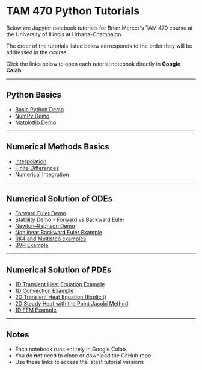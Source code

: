 # TAM 470 Python Tutorials

Below are Jupyter notebook tutorials for Brian Mercer's TAM 470 course at the University of Illinois at Urbana-Champaign.

The order of the tutorials listed below corresponds to the order they will be addressed in the course.

Click the links below to open each tutorial notebook directly in **Google Colab**.

---

## Python Basics
- [Basic Python Demo](https://colab.research.google.com/github/bmercer486/tam470-tutorials/blob/main/1-basic-python-demo.ipynb)  
- [NumPy Demo](https://colab.research.google.com/github/bmercer486/tam470-tutorials/blob/main/2-numpy-demo.ipynb)  
- [Matplotlib Demo](https://colab.research.google.com/github/bmercer486/tam470-tutorials/blob/main/3-matplotlib-demo.ipynb)

---

## Numerical Methods Basics
- [Interpolation](https://colab.research.google.com/github/bmercer486/tam470-tutorials/blob/main/python_interpolation.ipynb)
- [Finite Differences](https://colab.research.google.com/github/bmercer486/tam470-tutorials/blob/main/fd_converge.ipynb)
- [Numerical Integration](https://colab.research.google.com/github/bmercer486/tam470-tutorials/blob/main/quadrature_tutorial.ipynb)  

---

## Numerical Solution of ODEs
- [Forward Euler Demo](https://colab.research.google.com/github/bmercer486/tam470-tutorials/blob/main/forward_euler.ipynb)
- [Stability Demo - Forward vs Backward Euler](https://colab.research.google.com/github/bmercer486/tam470-tutorials/blob/main/stability_demo.ipynb)
- [Newton–Raphson Demo](https://colab.research.google.com/github/bmercer486/tam470-tutorials/blob/main/newton_raphson_demo.ipynb)
- [Nonlinear Backward Euler Example](https://colab.research.google.com/github/bmercer486/tam470-tutorials/blob/main/pendulum_nonlin.ipynb)  
- [RK4 and Multistep examples](https://colab.research.google.com/github/bmercer486/tam470-tutorials/blob/main/rk4_lf_ab2_bdf2.ipynb)  
- [BVP Example](https://colab.research.google.com/github/bmercer486/tam470-tutorials/blob/main/bvp_example.ipynb)  

---

## Numerical Solution of PDEs
- [1D Transient Heat Equation Example](https://colab.research.google.com/github/bmercer486/tam470-tutorials/blob/main/heat_1d_example.ipynb)
- [1D Convection Example](https://colab.research.google.com/github/bmercer486/tam470-tutorials/blob/main/convec_1d_example.ipynb)  
- [2D Transient Heat Equation (Explicit)](https://colab.research.google.com/github/bmercer486/tam470-tutorials/blob/main/heat_equation_2d_explicit.ipynb)  
- [2D Steady Heat with the Point Jacobi Method](https://colab.research.google.com/github/bmercer486/tam470-tutorials/blob/main/point_jacobi_example.ipynb)
- [1D FEM Example](https://colab.research.google.com/github/bmercer486/tam470-tutorials/blob/main/fem_1d.ipynb)  

---

## Notes
- Each notebook runs entirely in Google Colab.  
- You do **not** need to clone or download the GitHub repo.  
- Use these links to access the latest tutorial versions
